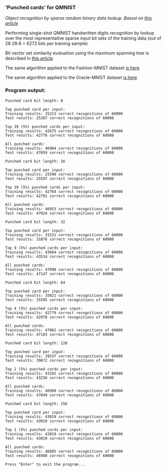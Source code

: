 ### 'Punched cards' for QMNIST

*Object recognition by sparse random binary data lookup. Based on [this article](https://petr-kovalev.medium.com/punched-cards-object-recognition-97523a98857b)*

Performing single-shot QMNIST handwritten digits recognition by lookup over the most representative sparse input bit sets of the training data (out of 28⋅28⋅8 = 6272 bits per training sample)

Bit vector set similarity evaluation using the maximum spanning tree is described in [this article](https://petr-kovalev.medium.com/bit-vector-set-similarity-maximum-spanning-tree-2121b05c7b29)

The same algorithm applied to the Fashion-MNIST dataset [is here](https://github.com/Petr-Kovalev/punched-cards-fashion-mnist)

The same algorithm applied to the Oracle-MNIST dataset [is here](https://github.com/Petr-Kovalev/punched-cards-oracle-mnist)

### Program output:
```
Punched card bit length: 8

Top punched card per input:
Training results: 25213 correct recognitions of 60000
Test results: 25307 correct recognitions of 60000

Top 39 (5%) punched cards per input:
Training results: 42675 correct recognitions of 60000
Test results: 42778 correct recognitions of 60000

All punched cards:
Training results: 46904 correct recognitions of 60000
Test results: 47059 correct recognitions of 60000

Punched card bit length: 16

Top punched card per input:
Training results: 25598 correct recognitions of 60000
Test results: 25597 correct recognitions of 60000

Top 19 (5%) punched cards per input:
Training results: 42764 correct recognitions of 60000
Test results: 42701 correct recognitions of 60000

All punched cards:
Training results: 46953 correct recognitions of 60000
Test results: 47024 correct recognitions of 60000

Punched card bit length: 32

Top punched card per input:
Training results: 31531 correct recognitions of 60000
Test results: 31876 correct recognitions of 60000

Top 9 (5%) punched cards per input:
Training results: 43604 correct recognitions of 60000
Test results: 43514 correct recognitions of 60000

All punched cards:
Training results: 47098 correct recognitions of 60000
Test results: 47147 correct recognitions of 60000

Punched card bit length: 64

Top punched card per input:
Training results: 35021 correct recognitions of 60000
Test results: 35505 correct recognitions of 60000

Top 4 (5%) punched cards per input:
Training results: 42779 correct recognitions of 60000
Test results: 42978 correct recognitions of 60000

All punched cards:
Training results: 47002 correct recognitions of 60000
Test results: 47103 correct recognitions of 60000

Punched card bit length: 128

Top punched card per input:
Training results: 39537 correct recognitions of 60000
Test results: 39672 correct recognitions of 60000

Top 2 (5%) punched cards per input:
Training results: 43182 correct recognitions of 60000
Test results: 43256 correct recognitions of 60000

All punched cards:
Training results: 46998 correct recognitions of 60000
Test results: 47049 correct recognitions of 60000

Punched card bit length: 256

Top punched card per input:
Training results: 43019 correct recognitions of 60000
Test results: 43019 correct recognitions of 60000

Top 1 (5%) punched cards per input:
Training results: 43019 correct recognitions of 60000
Test results: 43019 correct recognitions of 60000

All punched cards:
Training results: 46885 correct recognitions of 60000
Test results: 46980 correct recognitions of 60000

Press "Enter" to exit the program...
```
